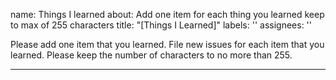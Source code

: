 
name: Things I learned
about: Add one item for each thing you learned keep to max of 255 characters
title: "[Things I Learned]"
labels: ''
assignees: ''


Please add one item that you learned.  File new issues for each item that you learned.  Please keep the number of characters to no more than 255.

--- 

